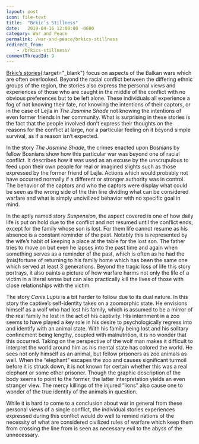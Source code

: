 ```yaml
---
layout: post
icon: file-text
title:  "Brkic’s Stillness"
date:   2019-04-16 12:00:00 -0600
category: War and Peace
permalink: /war-and-peace/brkics-stillness
redirect_from:
    - /brkics-stillness/
commentThreadId: 9
---
```


[Brkic’s stories](https://www.amazon.com/Stillness-Stories-Courtney-Angela-Brkic/dp/0374269998/ref=sr_1_fkmrnull_1?keywords=Brkic%27s+Stillness&qid=1555395418&s=gateway&sr=8-1-fkmrnull){:target="_blank"} focus on aspects of the Balkan wars which are often overlooked. Beyond the racial conflict between the differing ethnic groups of the region, the stories also express the personal views and experiences of those who are caught in the middle of the conflict with no obvious preferences but to be left alone. These individuals all experience a fog of not knowing their fate, not knowing the intentions of their captors, or in the case of Lejla in *The Jasmine Shade* not knowing the intentions of even former friends in her community. What is surprising in these stories is the fact that the people involved don’t express their thoughts on the reasons for the conflict at large, nor a particular feeling on it beyond simple survival, as if a reason isn’t expected.

In the story *The Jasmine Shade*, the crimes enacted upon Bosnians by fellow Bosnians show how this particular war was beyond one of racial conflict. It describes how it was used as an excuse by the unscrupulous to feed upon their own people for real or imagined slights such as those expressed by the former friend of Lejla.  Actions which would probably not have occurred normally if a different or stronger authority was in control. The behavior of the captors and who the captors were display what could be seen as the wrong side of the thin line dividing what can be considered warfare and what is simply uncivilized behavior with no specific goal in mind.

In the aptly named story *Suspension*, the aspect covered is one of how daily life is put on hold due to the conflict and not resumed until the conflict ends, except for the family whose son is lost. For them life cannot resume as his absence is a constant reminder of the past. Notably this is represented by the wife’s habit of keeping a place at the table for the lost son. The father tries to move on but even he lapses into the past time and again when something serves as a reminder of the past, which is often as he had the (mis)fortune of returning to his family home which has been the same one which served at least 3 generations. Beyond the tragic loss of life this story portrays, it also paints a picture of how warfare harms not only the life of a victim in a literal sense but can also practically kill the lives of those with close relationships with the victim.

The story *Canis Lupis* is a bit harder to follow due to its dual nature. In this story the captive’s self-identity takes on a zoomorphic state. He envisions himself as a wolf who had lost his family, which is assumed to be a mirror of the real family he lost in the act of his captivity. His internment in a zoo seems to have played a key role in his desire to psychologically regress into and identify with an animal state. With his family being lost and his solitary confinement being lengthy, coupled with malnutrition, it is no wonder that this occurred. Taking on the perspective of the wolf man makes it difficult to interpret the world around him as his mental state has colored the world. He sees not only himself as an animal, but fellow prisoners as zoo animals as well. When the “elephant” escapes the zoo and causes significant turmoil before it is struck down, it is not known for certain whether this was a real elephant or some other prisoner. Though the graphic description of the body seems to point to the former, the latter interpretation yields an even stranger view. The mercy killings of the injured “lions” also cause one to wonder of the true identity of the animals in question.

While it is hard to come to a conclusion about war in general from these personal views of a single conflict, the individual stories experiences expressed during this conflict would do well to remind nations of the necessity of what are considered civilized rules of warfare which keep them from crossing the line from is seen as necessary evil to the abyss of the unnecessary.
